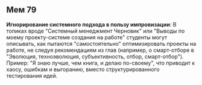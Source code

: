 ## Мем 79

**Игнорирование системного подхода в пользу импровизации**: В топиках вроде "Системный менеджмент Черновик" или "Выводы по моему проекту-системе создания на работе" студенты могут описывать, как пытаются "самостоятельно" оптимизировать проекты на работе, не следуя рекомендациям из глав (например, о смарт-отборе в "Эволюция, техноэволюция, субъективность, отбор, смарт-отбор"). Пример: "Я знаю лучше, чем книга, и делаю по-своему", что приводит к хаосу, ошибкам и выгоранию, вместо структурированного тестирования идей.